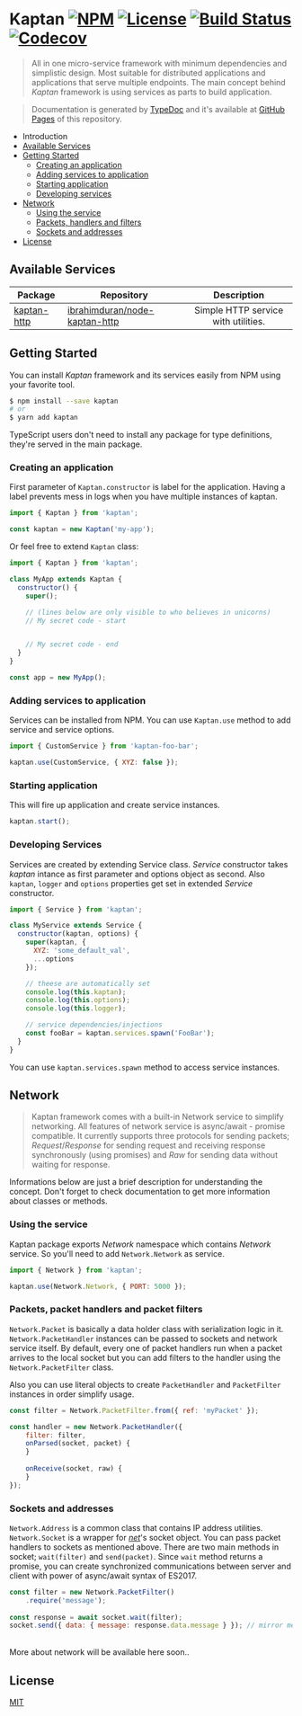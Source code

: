 # Kaptan [![NPM](https://img.shields.io/npm/v/kaptan.svg)](https://www.npmjs.com/package/kaptan) [![License](https://img.shields.io/npm/l/kaptan.svg)](LICENSE) [![Build Status](https://travis-ci.org/ibrahimduran/node-kaptan.svg?branch=master)](https://travis-ci.org/ibrahimduran/node-kaptan) [![Codecov](https://codecov.io/gh/ibrahimduran/node-kaptan/branch/master/graph/badge.svg)](https://codecov.io/gh/ibrahimduran/node-kaptan)
> All in one micro-service framework with minimum dependencies and simplistic design. Most suitable for distributed applications and applications that serve multiple endpoints. The main concept behind _Kaptan_ framework is using services as parts to build application.

> Documentation is generated by [TypeDoc](https://github.com/TypeStrong/typedoc) and it's available at [GitHub Pages](https://ibrahimduran.github.io/node-kaptan/) of this repository.

- Introduction
- [Available Services](#available-services)
- [Getting Started](#getting-started)
    - [Creating an application](#creating-an-application)
    - [Adding services to application](#adding-services-to-application)
    - [Starting application](#starting-application)
    - [Developing services](#developing-services)
- [Network](#network)
    - [Using the service](#using-the-service)
    - [Packets, handlers and filters](#packets-packet-handlers-and-packet-filters)
    - [Sockets and addresses](#sockets-and-addresses)
- [License](#license)

## Available Services
| Package | Repository | Description |
| ---------- | ---------- |:-----------:|
[kaptan-http](https://www.npmjs.com/package/kaptan-http) | [ibrahimduran/node-kaptan-http](https://github.com/ibrahimduran/node-kaptan-http) | Simple HTTP service with utilities. |

## Getting Started
You can install _Kaptan_ framework and its services easily from NPM using your favorite tool. 
```sh
$ npm install --save kaptan
# or
$ yarn add kaptan
```
TypeScript users don't need to install any package for type definitions, they're served in the main package.

### Creating an application
First parameter of `Kaptan.constructor` is label for the application. Having a label prevents mess in logs when you have multiple instances of kaptan.
```js
import { Kaptan } from 'kaptan';

const kaptan = new Kaptan('my-app');
```
Or feel free to extend `Kaptan` class:
```js
import { Kaptan } from 'kaptan';

class MyApp extends Kaptan {
  constructor() {
    super();

    // (lines below are only visible to who believes in unicorns)
    // My secret code - start


    // My secret code - end
  }
}

const app = new MyApp();
```

### Adding services to application
Services can be installed from NPM. You can use `Kaptan.use` method to add service and service options.
```js
import { CustomService } from 'kaptan-foo-bar';

kaptan.use(CustomService, { XYZ: false });
```

### Starting application
This will fire up application and create service instances.
```js
kaptan.start();
```

### Developing Services
Services are created by extending Service class. _Service_ constructor takes _kaptan_ intance as first parameter and options object as second. Also `kaptan`, `logger` and `options` properties get set in extended _Service_ constructor.
```js
import { Service } from 'kaptan';

class MyService extends Service {
  constructor(kaptan, options) {
    super(kaptan, {
      XYZ: 'some_default_val',
      ...options
    });

    // theese are automatically set
    console.log(this.kaptan);
    console.log(this.options);
    console.log(this.logger);

    // service dependencies/injections
    const fooBar = kaptan.services.spawn('FooBar');
  }
}
```
You can use `kaptan.services.spawn` method to access service instances.

## Network
> Kaptan framework comes with a built-in Network service to simplify networking. All features of network service is async/await - promise compatible. It currently supports three protocols for sending packets; _Request_/_Response_ for sending request and receiving response synchronously (using promises) and _Raw_ for sending data without waiting for response. 

Informations below are just a brief description for understanding the concept. Don't forget to check documentation to get more information about classes or methods.

### Using the service
Kaptan package exports _Network_ namespace which contains _Network_ service. So you'll need to add `Network.Network` as service.

```js
import { Network } from 'kaptan';

kaptan.use(Network.Network, { PORT: 5000 });
```

### Packets, packet handlers and packet filters
`Network.Packet` is basically a data holder class with serialization logic in it. `Network.PacketHandler` instances can be passed to sockets and network service itself. By default, every one of packet handlers run when a packet arrives to the local socket but you can add filters to the handler using the `Network.PacketFilter` class.

Also you can use literal objects to create `PacketHandler` and `PacketFilter` instances in order simplify usage.

```js
const filter = Network.PacketFilter.from({ ref: 'myPacket' });

const handler = new Network.PacketHandler({
    filter: filter,
    onParsed(socket, packet) {
    }
    
    onReceive(socket, raw) {
    }
});
```

### Sockets and addresses
`Network.Address` is a common class that contains IP address utilities. `Network.Socket` is a wrapper for [_net_](https://nodejs.org/api/net.html)'s socket object. You can pass packet handlers to sockets as mentioned above. There are two main methods in socket; `wait(filter)` and `send(packet)`. Since `wait` method returns a promise, you can create synchronized communications between server and client with power of async/await syntax of ES2017.

```js
const filter = new Network.PacketFilter()
    .require('message');
    
const response = await socket.wait(filter);
socket.send({ data: { message: response.data.message } }); // mirror message
```

<br>
More about network will be available here soon..

## License
[MIT](LICENSE)
